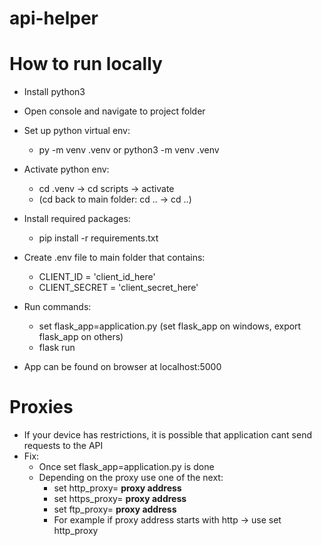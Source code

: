 # api-helper

# How to run locally

- Install python3
- Open console and navigate to project folder
- Set up python virtual env:
  - py -m venv .venv or python3 -m venv .venv


- Activate python env:
  - cd .venv -> cd scripts -> activate 
  - (cd back to main folder: cd .. -> cd ..)
- Install required packages:
  - pip install -r requirements.txt
- Create .env file to main folder that contains:
  - CLIENT_ID = 'client_id_here'
  - CLIENT_SECRET = 'client_secret_here'
- Run commands:
  - set flask_app=application.py (set flask_app on windows, export flask_app on others)
  - flask run
- App can be found on browser at localhost:5000

# Proxies
- If your device has restrictions, it is possible that application cant send requests to the API
- Fix: 
  - Once set flask_app=application.py is done
  - Depending on the proxy use one of the next: 
    - set http_proxy= __proxy address__
    - set https_proxy= __proxy address__
    - set ftp_proxy= __proxy address__
    - For example if proxy address starts with http -> use set http_proxy
